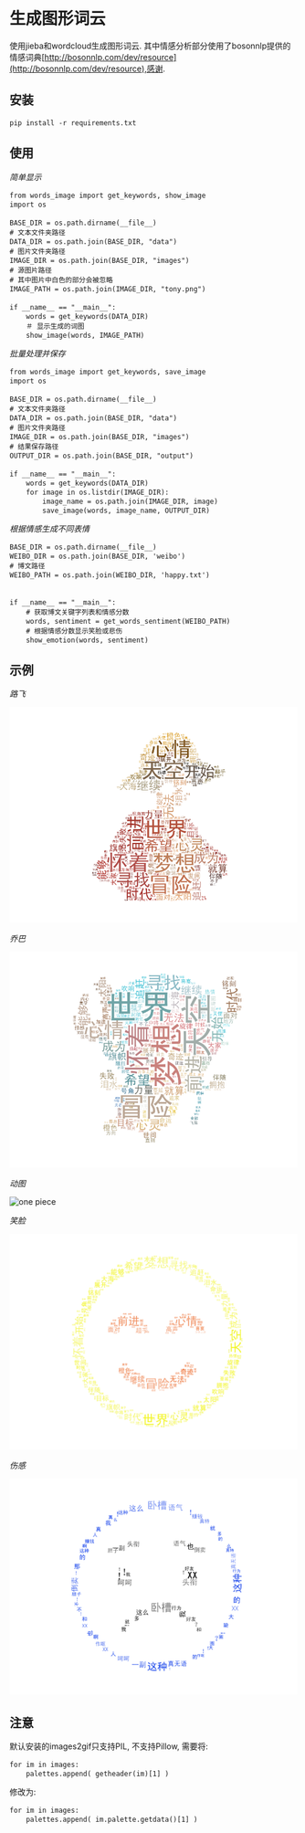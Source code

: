 生成图形词云
==========

使用jieba和wordcloud生成图形词云.
其中情感分析部分使用了bosonnlp提供的情感词典[http://bosonnlp.com/dev/resource](http://bosonnlp.com/dev/resource),感谢.

## 安装

    pip install -r requirements.txt

## 使用

*简单显示*

    from words_image import get_keywords, show_image
    import os

    BASE_DIR = os.path.dirname(__file__)
    # 文本文件夹路径
    DATA_DIR = os.path.join(BASE_DIR, "data")
    # 图片文件夹路径
    IMAGE_DIR = os.path.join(BASE_DIR, "images")
    # 源图片路径
    # 其中图片中白色的部分会被忽略
    IMAGE_PATH = os.path.join(IMAGE_DIR, "tony.png")

    if __name__ == "__main__":
        words = get_keywords(DATA_DIR)
        ＃ 显示生成的词图
        show_image(words, IMAGE_PATH)

*批量处理并保存*

    from words_image import get_keywords, save_image
    import os

    BASE_DIR = os.path.dirname(__file__)
    # 文本文件夹路径
    DATA_DIR = os.path.join(BASE_DIR, "data")
    # 图片文件夹路径
    IMAGE_DIR = os.path.join(BASE_DIR, "images")
    # 结果保存路径
    OUTPUT_DIR = os.path.join(BASE_DIR, "output")

    if __name__ == "__main__":
        words = get_keywords(DATA_DIR)
        for image in os.listdir(IMAGE_DIR):
            image_name = os.path.join(IMAGE_DIR, image)
            save_image(words, image_name, OUTPUT_DIR)


*根据情感生成不同表情*

    BASE_DIR = os.path.dirname(__file__)
    WEIBO_DIR = os.path.join(BASE_DIR, 'weibo')
    # 博文路径
    WEIBO_PATH = os.path.join(WEIBO_DIR, 'happy.txt')


    if __name__ == "__main__":
        # 获取博文关键字列表和情感分数
        words, sentiment = get_words_sentiment(WEIBO_PATH)
        # 根据情感分数显示笑脸或悲伤
        show_emotion(words, sentiment)

## 示例

*路飞*

![luffy](output/luffy.png)

*乔巴*

![tony](output/tony.png)

*动图*

![one piece](output/one_piece.png)

*笑脸*

![happy](output/happy.png)

*伤感*

![sad](output/sad.png)

## 注意

默认安装的images2gif只支持PIL, 不支持Pillow,
需要将:

    for im in images:
        palettes.append( getheader(im)[1] )

修改为:

    for im in images:
        palettes.append( im.palette.getdata()[1] )
